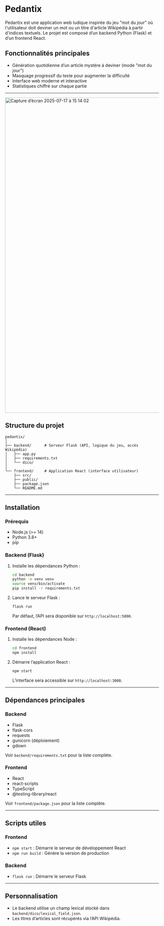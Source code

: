 # Pedantix

Pedantix est une application web ludique inspirée du jeu "mot du jour" où l'utilisateur doit deviner un mot ou un titre d'article Wikipédia à partir d'indices textuels. Le projet est composé d’un backend Python (Flask) et d’un frontend React.

## Fonctionnalités principales

- Génération quotidienne d’un article mystère à deviner (mode "mot du jour")
- Masquage progressif du texte pour augmenter la difficulté
- Interface web moderne et interactive
- Statistiques chiffré sur chaque partie

---

<img width="1671" height="1033" alt="Capture d’écran 2025-07-17 à 15 14 02" src="https://github.com/user-attachments/assets/6720e072-7a5a-436d-8f4c-06a5c322dc2f" />


## Structure du projet

```
pedantix/
│
├── backend/      # Serveur Flask (API, logique du jeu, accès Wikipédia)
│   ├── app.py
│   ├── requirements.txt
│   └── dico/
│
└── frontend/     # Application React (interface utilisateur)
    ├── src/
    ├── public/
    ├── package.json
    └── README.md
```

---

## Installation

### Prérequis

- Node.js (>= 14)
- Python 3.8+
- pip

### Backend (Flask)

1. Installe les dépendances Python :
   ```bash
   cd backend
   python -m venv venv
   source venv/bin/activate
   pip install -r requirements.txt
   ```

2. Lance le serveur Flask :
   ```bash
   flask run
   ```
   Par défaut, l’API sera disponible sur `http://localhost:5000`.

### Frontend (React)

1. Installe les dépendances Node :
   ```bash
   cd frontend
   npm install
   ```

2. Démarre l’application React :
   ```bash
   npm start
   ```
   L’interface sera accessible sur `http://localhost:3000`.

---

## Dépendances principales

### Backend

- Flask
- flask-cors
- requests
- gunicorn (déploiement)
- gdown

Voir `backend/requirements.txt` pour la liste complète.

### Frontend

- React
- react-scripts
- TypeScript
- @testing-library/react

Voir `frontend/package.json` pour la liste complète.

---

## Scripts utiles

### Frontend

- `npm start` : Démarre le serveur de développement React
- `npm run build` : Génère la version de production

### Backend

- `flask run` : Démarre le serveur Flask

---

## Personnalisation

- Le backend utilise un champ lexical stocké dans `backend/dico/lexical_field.json`.
- Les titres d’articles sont récupérés via l’API Wikipédia.

